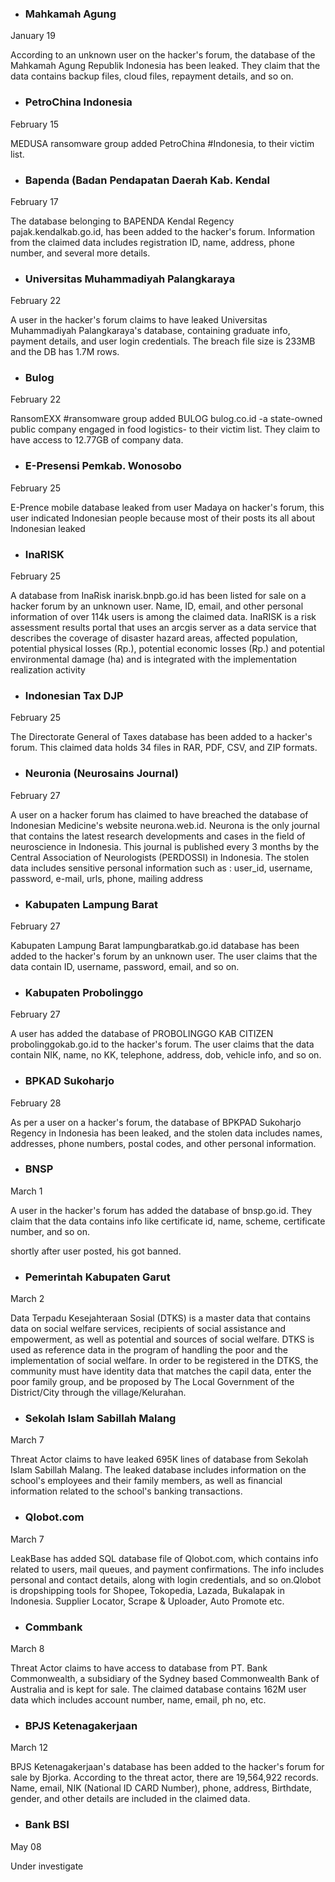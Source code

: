 - ### Mahkamah Agung
January 19 <p>
According to an unknown user on the hacker's forum, the database of the Mahkamah Agung Republik Indonesia has been leaked. They claim that the data contains backup files, cloud files, repayment details, and so on. 


- ### PetroChina Indonesia
February 15 <p>
MEDUSA ransomware group added PetroChina #Indonesia, to their victim list.

- ### Bapenda (Badan Pendapatan Daerah Kab. Kendal
February 17 <p>
The database belonging to BAPENDA Kendal Regency pajak.kendalkab.go.id, has been added to the hacker's forum. Information from the claimed data includes registration ID, name, address, phone number, and several more details.

- ### Universitas Muhammadiyah Palangkaraya
February 22 <p>
A user in the hacker's forum claims to have leaked Universitas Muhammadiyah Palangkaraya's database, containing graduate info, payment details, and user login credentials. The breach file size is 233MB and the DB has 1.7M rows.

- ### Bulog
February 22<p>
RansomEXX #ransomware group added BULOG bulog.co.id -a state-owned public company engaged in food logistics- to their victim list. They claim to have access to 12.77GB of company data.

- ### E-Presensi Pemkab. Wonosobo
February 25 <p>
E-Prence mobile database leaked from user Madaya on hacker's forum, this user indicated Indonesian people because most of their posts its all about Indonesian leaked

- ### InaRISK
February 25 <p>
A database from InaRisk inarisk.bnpb.go.id has been listed for sale on a hacker forum by an unknown user. Name, ID, email, and other personal information of over 114k users is among the claimed data. InaRISK is a risk assessment results portal that uses an arcgis server as a data service that describes the coverage of disaster hazard areas, affected population, potential physical losses (Rp.), potential economic losses (Rp.) and potential environmental damage (ha) and is integrated with the implementation realization activity

- ### Indonesian Tax DJP
February 25 <p>
The Directorate General of Taxes database has been added to a hacker's forum. This claimed data holds 34 files in RAR, PDF, CSV, and ZIP formats.

- ### Neuronia (Neurosains Journal)
February 27 <p>
A user on a hacker forum has claimed to have breached the database of Indonesian Medicine's website neurona.web.id. Neurona is the only journal that contains the latest research developments and cases in the field of neuroscience in Indonesia. This journal is published every 3 months by the Central Association of Neurologists (PERDOSSI) in Indonesia.
The stolen data includes sensitive personal information such as : user_id, username, password, e-mail, urls, phone, mailing address

- ### Kabupaten Lampung Barat 
February 27 <p>
Kabupaten Lampung Barat lampungbaratkab.go.id database has been added to the hacker's forum by an unknown user. The user claims that the data contain ID, username, password, email, and so on.

- ### Kabupaten Probolinggo
February 27 <p>
A user has added the database of PROBOLINGGO KAB CITIZEN probolinggokab.go.id to the hacker's forum. The user claims that the data contain NIK, name, no KK, telephone, address, dob, vehicle info, and so on.

- ### BPKAD Sukoharjo
February 28 <p>
As per a user on a hacker's forum, the database of BPKPAD Sukoharjo Regency in Indonesia has been leaked, and the stolen data includes names, addresses, phone numbers, postal codes, and other personal information. 


- ### BNSP
March 1 <p>
A user in the hacker's forum has added the database of bnsp.go.id. They claim that the data contains info like certificate id, name, scheme, certificate number, and so on.

shortly after user posted, his got banned.

- ### Pemerintah Kabupaten Garut
March 2 <p>
Data Terpadu Kesejahteraan Sosial (DTKS) is a master data that contains data on social welfare services,
recipients of social assistance and empowerment, as well as potential and sources of social welfare.
DTKS is used as reference data in the program of handling the poor and the implementation of social welfare.
In order to be registered in the DTKS,
the community must have identity data that matches the capil data,
enter the poor family group, and be proposed by The Local Government of the District/City through the village/Kelurahan.

- ### Sekolah Islam Sabillah Malang
March 7 <p>
Threat Actor claims to have leaked 695K lines of database from Sekolah Islam Sabillah Malang. The leaked database includes information on the school's employees and their family members, as well as financial information related to the school's banking transactions. 

- ### Qlobot.com
March 7 <p>
LeakBase has added  SQL database file of Qlobot.com, which contains info related to users, mail queues, and payment confirmations. The info includes personal and contact details, along with login credentials, and so on.Qlobot is dropshipping tools for Shopee, Tokopedia, Lazada, Bukalapak in Indonesia. Supplier Locator, Scrape & Uploader, Auto Promote etc.

- ### Commbank
March 8 <p>
Threat Actor claims to have access to database from PT. Bank Commonwealth, a subsidiary of the Sydney based Commonwealth Bank of Australia and is kept for sale. The claimed database contains 162M user data which includes account number, name, email, ph no, etc. 

- ### BPJS Ketenagakerjaan
March 12 <p>
BPJS Ketenagakerjaan's database has been added to the hacker's forum for sale by Bjorka. According to the threat actor, there are 19,564,922 records. Name, email, NIK (National ID CARD Number), phone, address, Birthdate, gender, and other details are included in the claimed data.

- ### Bank BSI
May 08 <p>
Under investigate
